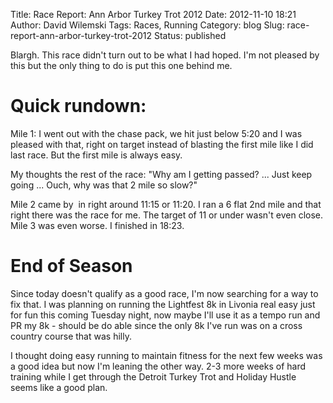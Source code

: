Title: Race Report: Ann Arbor Turkey Trot 2012
Date: 2012-11-10 18:21
Author: David Wilemski
Tags: Races, Running
Category: blog
Slug: race-report-ann-arbor-turkey-trot-2012
Status: published

Blargh. This race didn\'t turn out to be what I had hoped. I\'m not
pleased by this but the only thing to do is put this one behind me.

Quick rundown:
==============

Mile 1: I went out with the chase pack, we hit just below 5:20 and I was
pleased with that, right on target instead of blasting the first mile
like I did last race. But the first mile is always easy.

My thoughts the rest of the race: \"Why am I getting passed? \... Just
keep going \... Ouch, why was that 2 mile so slow?\"

Mile 2 came by  in right around 11:15 or 11:20. I ran a 6 flat 2nd mile
and that right there was the race for me. The target of 11 or under
wasn\'t even close. Mile 3 was even worse. I finished in 18:23.

End of Season
=============

Since today doesn\'t qualify as a good race, I\'m now searching for a
way to fix that. I was planning on running the Lightfest 8k in Livonia
real easy just for fun this coming Tuesday night, now maybe I\'ll use it
as a tempo run and PR my 8k - should be do able since the only 8k I\'ve
run was on a cross country course that was hilly.

I thought doing easy running to maintain fitness for the next few weeks
was a good idea but now I\'m leaning the other way. 2-3 more weeks of
hard training while I get through the Detroit Turkey Trot and Holiday
Hustle seems like a good plan.

 
